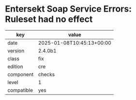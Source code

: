 [//]: # (werk v2)
# Entersekt Soap Service Errors: Ruleset had no effect

key        | value
---------- | ---
date       | 2025-01-08T10:45:13+00:00
version    | 2.4.0b1
class      | fix
edition    | cre
component  | checks
level      | 1
compatible | yes


